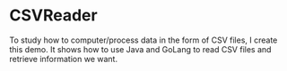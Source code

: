 # CSVReader
To study how to computer/process data in the form of CSV files, I create this demo. It shows how to use Java and GoLang to read CSV files and retrieve information we want.
